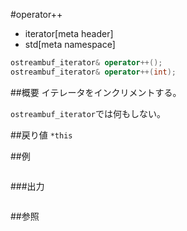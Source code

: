 #operator++
* iterator[meta header]
* std[meta namespace]

```cpp
ostreambuf_iterator& operator++();
ostreambuf_iterator& operator++(int);
```

##概要
イテレータをインクリメントする。

`ostreambuf_iterator`では何もしない。


##戻り値
`*this`


##例
```cpp
```

###出力
```
```

##参照
